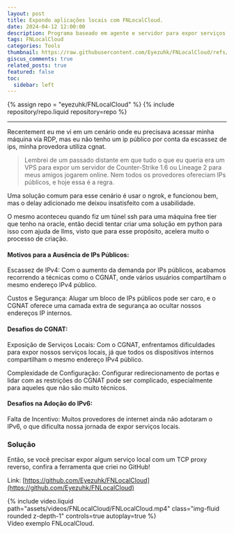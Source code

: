 ```yaml
---
layout: post
title: Expondo aplicações locais com FNLocalCloud.
date: 2024-04-12 12:00:00
description: Programa baseado em agente e servidor para expor serviços de rede locais na internet bypassando cgnat...
tags: FNLocalCloud
categories: Tools
thumbnail: https://raw.githubusercontent.com/Eyezuhk/FNLocalCloud/refs/heads/main/Images/FNLocalCloud.png
giscus_comments: true
related_posts: true
featured: false
toc:
  sidebar: left
---
```


<div class="repositories d-flex flex-wrap flex-md-row flex-column justify-content-between align-items-center">
  {% assign repo = "eyezuhk/FNLocalCloud" %}
  {% include repository/repo.liquid repository=repo %}
</div>

---

Recentement eu me vi em um cenário onde eu precisava acessar minha máquina via RDP, mas eu não tenho um ip público por conta da escassez de ips, minha provedora utiliza cgnat.

> Lembrei de um passado distante em que tudo o que eu queria era um VPS para expor um servidor de Counter-Strike 1.6 ou Lineage 2 para meus amigos jogarem online. Nem todos os provedores ofereciam IPs públicos, e hoje essa é a regra. 

Uma solução comum para esse cenário é usar o ngrok, e funcionou bem, mas o delay adicionado me deixou insatisfeito com a usabilidade.

O mesmo aconteceu quando fiz um túnel ssh para uma máquina free tier que tenho na oracle, então decidi tentar criar uma solução em python para isso com ajuda de llms, visto que para esse propósito, acelera muito o processo de criação.

#### Motivos para a Ausência de IPs Públicos:

Escassez de IPv4: Com o aumento da demanda por IPs públicos, acabamos recorrendo a técnicas como o CGNAT, onde vários usuários compartilham o mesmo endereço IPv4 público.

Custos e Segurança: Alugar um bloco de IPs públicos pode ser caro, e o CGNAT oferece uma camada extra de segurança ao ocultar nossos endereços IP internos.

#### Desafios do CGNAT:

Exposição de Serviços Locais: Com o CGNAT, enfrentamos dificuldades para expor nossos serviços locais, já que todos os dispositivos internos compartilham o mesmo endereço IPv4 público.

Complexidade de Configuração: Configurar redirecionamento de portas e lidar com as restrições do CGNAT pode ser complicado, especialmente para aqueles que não são muito técnicos.

####  Desafios na Adoção do IPv6:
Falta de Incentivo: Muitos provedores de internet ainda não adotaram o IPv6, o que dificulta nossa jornada de expor serviços locais.

### Solução

Então, se você precisar expor algum serviço local com um TCP proxy reverso, confira a ferramenta que criei no GitHub!

Link: [https://github.com/Eyezuhk/FNLocalCloud](https://github.com/Eyezuhk/FNLocalCloud)

<div class="row mt-3">
    <div class="col-sm mt-3 mt-md-0">
        {% include video.liquid path="assets/videos/FNLocalCloud/FNLocalCloud.mp4" class="img-fluid rounded z-depth-1" controls=true autoplay=true %}
    </div>
</div>
<div class="caption">
    Vídeo exemplo FNLocalCloud.
</div>
